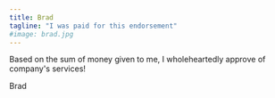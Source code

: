 ```yaml
---
title: Brad
tagline: "I was paid for this endorsement"
#image: brad.jpg
---
```


Based on the sum of money given to me, I wholeheartedly approve 
of company's services!

Brad
